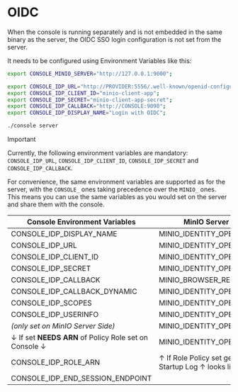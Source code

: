 # OIDC
When the console is running separately and is not embedded in the same binary as the server, the OIDC SSO login configuration is not set from the server.

It needs to be configured using Environment Variables like this:
``` bash
export CONSOLE_MINIO_SERVER="http://127.0.0.1:9000";

export CONSOLE_IDP_URL="http://PROVIDER:5556/.well-known/openid-configuration";
export CONSOLE_IDP_CLIENT_ID="minio-client-app";
export CONSOLE_IDP_SECRET="minio-client-app-secret";
export CONSOLE_IDP_CALLBACK="http://CONSOLE:9090";
export CONSOLE_IDP_DISPLAY_NAME="Login with OIDC";

./console server
```
> [!IMPORTANT]  
> Currently, the following environment variables are mandatory: `CONSOLE_IDP_URL`, `CONSOLE_IDP_CLIENT_ID`, `CONSOLE_IDP_SECRET` and `CONSOLE_IDP_CALLBACK`.

For convenience, the same environment variables are supported as for the server, with the `CONSOLE_` ones taking precedence over the `MINIO_` ones.  
This means you can use the same variables as you would set on the server and share them with the console.  

| Console Environment Variables | MinIO Server Environment Variables | Required | Example |
| -- | -- | -- | -- |
| CONSOLE_IDP_DISPLAY_NAME | MINIO_IDENTITY_OPENID_DISPLAY_NAME | | "Login with OIDC" |
| CONSOLE_IDP_URL | MINIO_IDENTITY_OPENID_CONFIG_URL | ✓ | "https://provider/.well-known/openid-configuration" |
| CONSOLE_IDP_CLIENT_ID | MINIO_IDENTITY_OPENID_CLIENT_ID | ✓ | minio-client-app |
| CONSOLE_IDP_SECRET | MINIO_IDENTITY_OPENID_CLIENT_SECRET | ✓ | minio-client-app-secret |
| CONSOLE_IDP_CALLBACK | MINIO_BROWSER_REDIRECT_URL | ✓ | "https://console" ***without*** /oauth_callback |
| CONSOLE_IDP_CALLBACK_DYNAMIC | MINIO_IDENTITY_OPENID_REDIRECT_URI_DYNAMIC | | on / off |
| CONSOLE_IDP_SCOPES | MINIO_IDENTITY_OPENID_SCOPES | | "openid,profile,email" |
| CONSOLE_IDP_USERINFO | MINIO_IDENTITY_OPENID_CLAIM_USERINFO | |on / off |
| *(only set on MinIO Server Side)*| MINIO_IDENTITY_OPENID_CLAIM_NAME | | "name" exclusiv with ROLE_POLICY ↓
| ↓ If set **NEEDS ARN** of Policy Role set on Console ↓  | MINIO_IDENTITY_OPENID_ROLE_POLICY | | "consoleAdmin" exclusiv with CLAIM_NAME ↑ |
| CONSOLE_IDP_ROLE_ARN | ↑ If Role Policy set get Policy Role Arn from MinIO Startup Log ↑  looks like this example → | | "arn:minio:iam:::role/nOybJqMNzNmroqEKq5D0EUsRZw0" |
| CONSOLE_IDP_END_SESSION_ENDPOINT | | |
